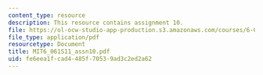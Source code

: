 ```yaml
---
content_type: resource
description: This resource contains assignment 10.
file: https://ol-ocw-studio-app-production.s3.amazonaws.com/courses/6-061-introduction-to-electric-power-systems-spring-2011/fe6eea1fcad4485f70539ad3c2ed2a62_MIT6_061S11_assn10.pdf
file_type: application/pdf
resourcetype: Document
title: MIT6_061S11_assn10.pdf
uid: fe6eea1f-cad4-485f-7053-9ad3c2ed2a62
---
```

